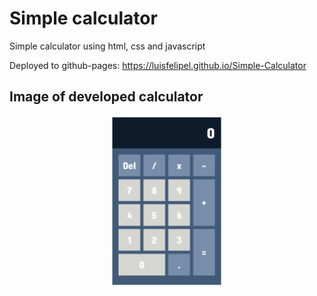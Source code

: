 # Simple calculator

Simple calculator using html, css and javascript

Deployed to github-pages: https://luisfelipel.github.io/Simple-Calculator

## Image of developed calculator

<p align="center">
  <img src="https://github.com/LuisFelipeL/Simple-Calculator/blob/master/Calculator.PNG" width="180px">
</p>
